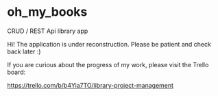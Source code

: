 # oh_my_books
CRUD / REST Api library app


Hi! The application is under reconstruction. Please be patient and check back later :)

If you are curious about the progress of my work, please visit the Trello board:

https://trello.com/b/b4Yia7TO/library-project-management
